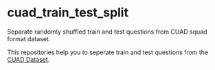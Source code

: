 # cuad_train_test_split
Separate randomly shuffled train and test questions from CUAD squad format dataset.

This repositories help you to seperate train and test questions from the [CUAD Dataset](https://github.com/TheAtticusProject/cuad). 
